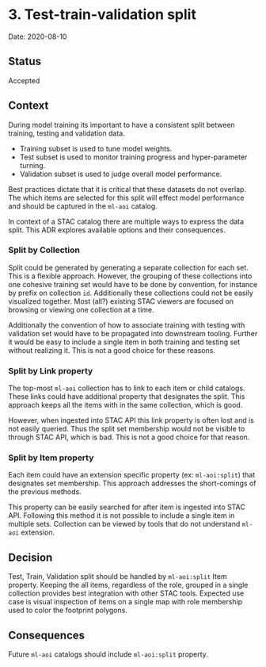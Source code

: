 # 3. Test-train-validation split

Date: 2020-08-10

## Status

Accepted

## Context

During model training its important to have a consistent split between training, testing and validation data.

- Training subset is used to tune model weights.
- Test subset is used to monitor training progress and hyper-parameter turning.
- Validation subset is used to judge overall model performance.

Best practices dictate that it is critical that these datasets do not overlap.
The which items are selected for this split will effect model performance and should be captured in the `ml-aoi` catalog.

In context of a STAC catalog there are multiple ways to express the data split.
This ADR explores available options and their consequences.

### Split by Collection

Split could be generated by generating a separate collection for each set. This is a flexible approach.
However, the grouping of these collections into one cohesive training set would have to be done by convention, for instance by prefix on collection `id`.
Additionally these collections could not be easily visualized together.
Most (all?) existing STAC viewers are focused on browsing or viewing one collection at a time.

Additionally the convention of how to associate training with testing with validation set would have to be propagated into downstream tooling.
Further it would be easy to include a single item in both training and testing set without realizing it.
This is not a good choice for these reasons.

### Split by Link property

The top-most `ml-aoi` collection has to link to each item or child catalogs.
These links could have additional property that designates the split.
This approach keeps all the items with in the same collection, which is good.

However, when ingested into STAC API this link property is often lost and is not easily queried.
Thus the split set membership would not be visible to through STAC API, which is bad.
This is not a good choice for that reason.

### Split by Item property

Each item could have an extension specific property (ex: `ml-aoi:split`) that designates set membership.
This approach addresses the short-comings of the previous methods.

This property can be easily searched for after item is ingested into STAC API.
Following this method it is not possible to include a single item in multiple sets.
Collection can be viewed by tools that do not understand `ml-aoi` extension.

## Decision

Test, Train, Validation split should be handled by `ml-aoi:split` Item property.
Keeping the all items, regardless of the role, grouped in a single collection provides best integration with other STAC tools.
Expected use case is visual inspection of items on a single map with role membership used to color the footprint polygons.

## Consequences

Future `ml-aoi` catalogs should include `ml-aoi:split` property.
